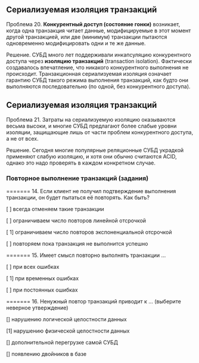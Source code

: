 ## Сериализуемая изоляция транзакций

Проблема 20. **Конкурентный доступ (состояние гонки)** возникает, когда одна транзакция читает данные, модифицируемые в этот момент другой транзакцией, или две (минимум) транзакции пытаются одновременно модифицировать одни и те же данные.

Решение. СУБД много лет поддерживали инкапсуляцию конкурентного доступа через **изоляцию транзакций** (transaction isolation). Фактически создавалось впечатление, что никакого конкурентного выполнения не происходит. Транзакционная сериализуемая изоляция означает гарантию СУБД такого режима выполнения транзакций, как будто они выполняются последовательно (по одной, без конкурентного доступа).

## Сериализуемая изоляция транзакций

Проблема 21. Затраты на сериализуемую изоляцию оказываются весьма высоки, и многие СУБД предлагают более слабые уровни изоляции, защищающие лишь от части проблем конкурентного доступа, а не от всех.

Решение. Сегодня многие популярные реляционные СУБД украдкой применяют слабую изоляцию, и хотя они обычно считаются ACID, однако это надо проверять в каждом конкретном случае.

### Повторное выполнение транзакций (задания)

======= 14. Если клиент не получил подтверждение выполнения транзакции, он будет пытаться её повторять. Как быть?

[ ] всегда отменяем такие транзакции

[ ] ограничиваем число повторов линейной отсрочкой

[ 1] ограничиваем число повторов экспоненциальной отсрочкой

[ ] повторяем пока транзакция не выполнится успешно

======= 15. Имеет смысл повторно выполнять транзакции ...

[ ] при всех ошибках

[ 1] при временных ошибках

[ ] при постоянных ошибках

======= 16. Ненужный повтор транзакций приводит к ... (выберите неверное утверждение)

[] нарушению логической целостности данных

[1] нарушению физической целостности данных

[] дополнительной перегрузке самой СУБД

[] появлению двойников в базе
